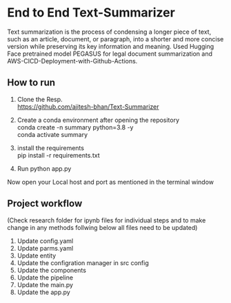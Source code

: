 # End to End Text-Summarizer
Text summarization is the process of condensing a longer piece of text, such as an article, document, or paragraph, into a shorter and more concise version while preserving its key information and meaning.
Used Hugging Face pretrained model PEGASUS for legal document summarization and AWS-CICD-Deployment-with-Github-Actions.



## How to run 

1. Clone the Resp. <br /> https://github.com/ajitesh-bhan/Text-Summarizer
2. Create a conda environment after opening the repository <br />
   conda create -n summary python=3.8 -y <br />
   conda activate summary 

3. install the requirements <br />
    pip install -r requirements.txt
4. Run python app.py

Now open your Local host and port as mentioned in the terminal window 

## Project workflow 

(Check research folder for ipynb files for individual steps and to make change in any methods follwing below all files need to be updated) <br />
1. Update config.yaml
2. Update parms.yaml
3. Update entity
4. Update the configration manager in src config
5. Update the components
6. Update the pipeline
7. Update the main.py
8. Update the app.py